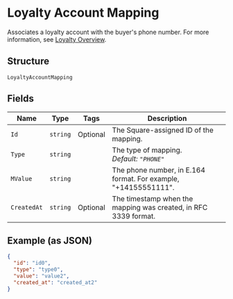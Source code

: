 
# Loyalty Account Mapping

Associates a loyalty account with the buyer's phone number.
For more information, see
[Loyalty Overview](https://developer.squareup.com/docs/docs/loyalty/overview).

## Structure

`LoyaltyAccountMapping`

## Fields

| Name | Type | Tags | Description |
|  --- | --- | --- | --- |
| `Id` | `string` | Optional | The Square-assigned ID of the mapping. |
| `Type` | `string` |  | The type of mapping.<br>*Default: `"PHONE"`* |
| `MValue` | `string` |  | The phone number, in E.164 format. For example, "+14155551111". |
| `CreatedAt` | `string` | Optional | The timestamp when the mapping was created, in RFC 3339 format. |

## Example (as JSON)

```json
{
  "id": "id0",
  "type": "type0",
  "value": "value2",
  "created_at": "created_at2"
}
```

